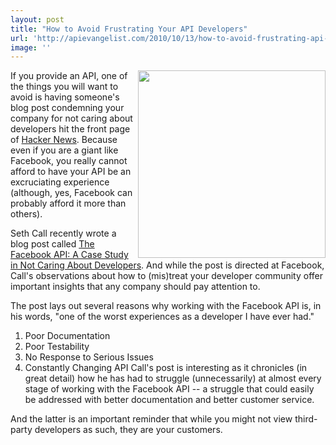 ```yaml
---
layout: post
title: "How to Avoid Frustrating Your API Developers"
url: 'http://apievangelist.com/2010/10/13/how-to-avoid-frustrating-api-your-developers/'
image: ''
---
```


<img src="http://kinlane-productions.s3.amazonaws.com/api-evangelist/facebook-developers.png" alt="" width="300" align="right" />If you provide an API, one of the things you will want to avoid is having someone's blog post condemning your company for not caring about developers hit the front page of [Hacker News][1]. Because even if you are a giant like Facebook, you really cannot afford to have your API be an excruciating experience (although, yes, Facebook can probably afford it more than others).

Seth Call recently wrote a blog post called [The Facebook API: A Case Study in Not Caring About Developers][2]. And while the post is directed at Facebook, Call's observations about how to (mis)treat your developer community offer important insights that any company should pay attention to.

The post lays out several reasons why working with the Facebook API is, in his words, "one of the worst experiences as a developer I have ever had."

  1. Poor Documentation
  2. Poor Testability
  3. No Response to Serious Issues
  4. Constantly Changing API
Call's post is interesting as it chronicles (in great detail) how he has had to struggle (unnecessarily) at almost every stage of working with the Facebook API -- a struggle that could easily be addressed with better documentation and better customer service.

And the latter is an important reminder that while you might not view third-party developers as such, they are your customers.

   [1]: http://news.ycombinator.com
   [2]: http://www.sethcall.com/blog/2010/09/30/facebook-api-does-not-care/
